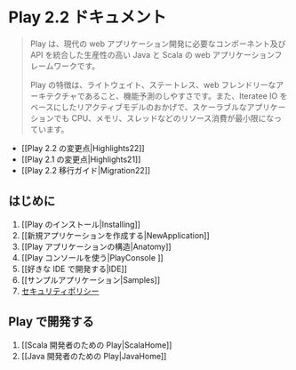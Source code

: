 <!-- translated -->
<!--
# Play 2.2 documentation
-->
# Play 2.2 ドキュメント

<!--
> Play is a high-productivity Java and Scala web application framework that integrates the components and APIs you need for modern web application development. 
>
> Play is based on a lightweight, stateless, web-friendly architecture and features predictable and minimal resource consumption (CPU, memory, threads) for highly-scalable applications thanks to its reactive model, based on Iteratee IO.
-->
>Play は、現代の web アプリケーション開発に必要なコンポーネント及び API を統合した生産性の高い Java と Scala の web アプリケーションフレームワークです。
>
> Play の特徴は、ライトウェイト、ステートレス、web フレンドリーなアーキテクチャであること、機能予測のしやすさです。また、Iteratee IO をベースにしたリアクティブモデルのおかげで、スケーラブルなアプリケーションでも CPU、メモリ、スレッドなどのリソース消費が最小限になっています。

<!--
- [[What's new in Play 2.2?|Highlights22]]
- [[What's new in Play 2.1?|Highlights21]]
- [[Play 2.2 Migration Guide|Migration22]]
-->
- [[Play 2.2 の変更点|Highlights22]]
- [[Play 2.1 の変更点|Highlights21]]
- [[Play 2.2 移行ガイド|Migration22]]

<!--
## Getting started
-->
## はじめに

<!-- 1. [[Installing Play|Installing]]
1. [[Creating a new application|NewApplication]]
1. [[Anatomy of a Play application|Anatomy]]
1. [[Using the Play console|PlayConsole ]]
1. [[Setting up your preferred IDE|IDE]]
1. [[Sample applications|Samples]]
1. [Security policy](http://www.playframework.com/code/security) -->
1. [[Play のインストール|Installing]]
1. [[新規アプリケーションを作成する|NewApplication]]
1. [[Play アプリケーションの構造|Anatomy]]
1. [[Play コンソールを使う|PlayConsole ]]
1. [[好きな IDE で開発する|IDE]]
1. [[サンプルアプリケーション|Samples]]
1. [セキュリティポリシー](http://www.playframework-ja.org/code/security)

<!--
## Working with Play
-->
## Play で開発する

<!--
1. [[Play for Scala developers|ScalaHome]]
1. [[Play for Java developers|JavaHome]]
-->
1. [[Scala 開発者のための Play|ScalaHome]]
1. [[Java 開発者のための Play|JavaHome]]
